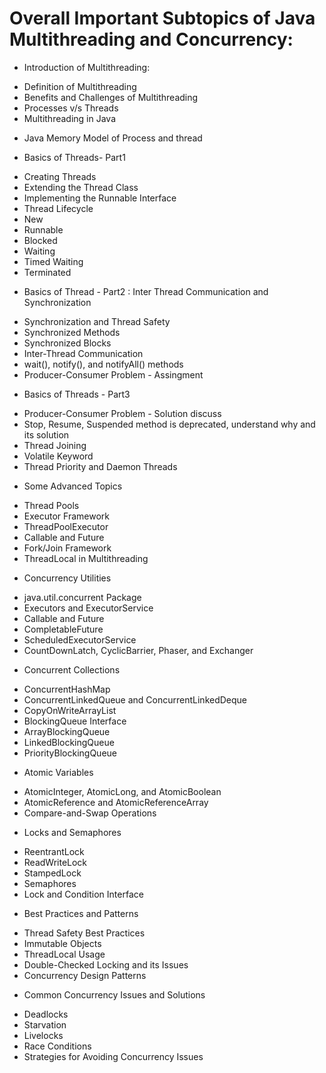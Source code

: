# Overall Important Subtopics of Java Multithreading and Concurrency:

- Introduction of Multithreading:
* Definition of Multithreading
* Benefits and Challenges of Multithreading
* Processes v/s Threads
* Multithreading in Java

- Java Memory Model of Process and thread

- Basics of Threads- Part1
* Creating Threads
* Extending the Thread Class
* Implementing the Runnable Interface
* Thread Lifecycle
* New
* Runnable
* Blocked
* Waiting
* Timed Waiting
* Terminated

- Basics of Thread - Part2 : Inter Thread Communication and Synchronization
* Synchronization and Thread Safety
* Synchronized Methods
* Synchronized Blocks
* Inter-Thread Communication
* wait(), notify(), and notifyAll() methods
* Producer-Consumer Problem - Assingment


- Basics of Threads - Part3
* Producer-Consumer Problem - Solution discuss
* Stop, Resume, Suspended method is deprecated, understand why and its solution
* Thread Joining
* Volatile Keyword
* Thread Priority and Daemon Threads

- Some Advanced Topics
* Thread Pools
* Executor Framework
* ThreadPoolExecutor
* Callable and Future
* Fork/Join Framework
* ThreadLocal in Multithreading

- Concurrency Utilities
* java.util.concurrent Package
* Executors and ExecutorService
* Callable and Future
* CompletableFuture
* ScheduledExecutorService
* CountDownLatch, CyclicBarrier, Phaser, and Exchanger

- Concurrent Collections
* ConcurrentHashMap
* ConcurrentLinkedQueue and ConcurrentLinkedDeque
* CopyOnWriteArrayList
* BlockingQueue Interface
* ArrayBlockingQueue
* LinkedBlockingQueue
* PriorityBlockingQueue

- Atomic Variables
* AtomicInteger, AtomicLong, and AtomicBoolean
* AtomicReference and AtomicReferenceArray
* Compare-and-Swap Operations

- Locks and Semaphores
* ReentrantLock
* ReadWriteLock
* StampedLock
* Semaphores
* Lock and Condition Interface

- Best Practices and Patterns
* Thread Safety Best Practices
* Immutable Objects
* ThreadLocal Usage
* Double-Checked Locking and its Issues
* Concurrency Design Patterns

- Common Concurrency Issues and Solutions
* Deadlocks
* Starvation
* Livelocks
* Race Conditions
* Strategies for Avoiding Concurrency Issues